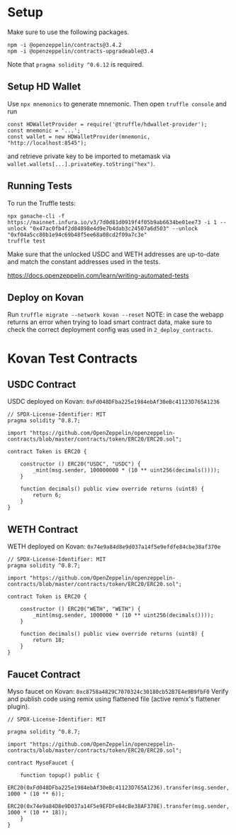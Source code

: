 # Setup
Make sure to use the following packages.
```
npm -i @openzeppelin/contracts@3.4.2
npm -i @openzeppelin/contracts-upgradeable@3.4
```
Note that `pragma solidity ^0.6.12` is required.

## Setup HD Wallet
Use `npx mnemonics` to generate mnemonic. Then open `truffle console` and run
```
const HDWalletProvider = require('@truffle/hdwallet-provider');
const mnemonic = '...';
const wallet = new HDWalletProvider(mnemonic, "http://localhost:8545");
```
and retrieve private key to be imported to metamask via `wallet.wallets[...].privateKey.toString("hex")`.

## Running Tests

To run the Truffle tests:
```
npx ganache-cli -f https://mainnet.infura.io/v3/7d0d81d0919f4f05b9ab6634be01ee73 -i 1 --unlock "0x47ac0fb4f2d84898e4d9e7b4dab3c24507a6d503" --unlock "0xf04a5cc80b1e94c69b48f5ee68a08cd2f09a7c3e"
truffle test
```
Make sure that the unlocked USDC and WETH addresses are up-to-date and match the constant addresses used in the tests.

https://docs.openzeppelin.com/learn/writing-automated-tests

## Deploy on Kovan
Run `truffle migrate --network kovan --reset`
NOTE: in case the webapp returns an error when trying to load smart contract
data, make sure to check the correct deployment config was used in `2_deploy_contracts`.

# Kovan Test Contracts

## USDC Contract
USDC deployed on Kovan: `0xFd048DFba225e1984ebAf30eBc41123D765A1236`
```
// SPDX-License-Identifier: MIT
pragma solidity ^0.8.7;

import "https://github.com/OpenZeppelin/openzeppelin-contracts/blob/master/contracts/token/ERC20/ERC20.sol";

contract Token is ERC20 {

    constructor () ERC20("USDC", "USDC") {
        _mint(msg.sender, 100000000 * (10 ** uint256(decimals())));
    }

    function decimals() public view override returns (uint8) {
        return 6;
    }
}
```

## WETH Contract
WETH deployed on Kovan: `0x74e9a84d8e9d037a14f5e9efdfe84cbe38af370e`
```
// SPDX-License-Identifier: MIT
pragma solidity ^0.8.7;

import "https://github.com/OpenZeppelin/openzeppelin-contracts/blob/master/contracts/token/ERC20/ERC20.sol";

contract Token is ERC20 {

    constructor () ERC20("WETH", "WETH") {
        _mint(msg.sender, 1000000 * (10 ** uint256(decimals())));
    }

    function decimals() public view override returns (uint8) {
        return 18;
    }
}
```

## Faucet Contract
Myso faucet on Kovan: `0xc8758a4829C7070324c30180cb52B7E4e9B9fbF0`
Verify and publish code using remix using flattened file (active remix's flattener plugin).
```
// SPDX-License-Identifier: MIT

pragma solidity ^0.8.7;

import "https://github.com/OpenZeppelin/openzeppelin-contracts/blob/master/contracts/token/ERC20/ERC20.sol";

contract MysoFaucet {

    function topup() public {
        ERC20(0xFd048DFba225e1984ebAf30eBc41123D765A1236).transfer(msg.sender, 1000 * (10 ** 6));
        ERC20(0x74e9a84D8e9D037a14F5e9EFDFe84cBe38AF370E).transfer(msg.sender, 1000 * (10 ** 18));
    }
}
```

